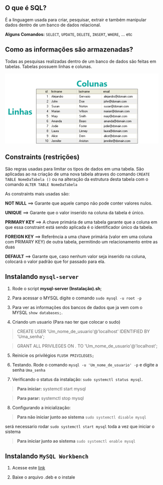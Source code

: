 ## O que é SQL?

É a linguagem usada para criar, pesquisar, extrair e também manipular dados dentro de um banco de dados relacional.

**Alguns Comandos:** `SELECT`, `UPDATE`, `DELETE`, `INSERT`, `WHERE`, ... etc

## Como as informações são armazenadas?

Todas as pesquisas realizadas dentro de um banco de dados são feitas em tabelas. Tabelas possuem linhas e colunas.

![image](tabela.png)

## Constraints (restrições)

São regras usadas para limitar os tipos de dados em uma tabela. São aplicadas ao na criação de uma nova tabela atraves do comando `CREATE TABLE NomeDaTabela ()` ou na alteração da estrutura desta tabela com o comando `ALTER TABLE NomeDaTabela`

As constraints mais usadas são:

**NOT NULL** ==> Garante que aquele campo não pode conter valores nulos.

**UNIQUE** ==> Garante que o valor inserido na coluna da tabela é único.

**PRIMARY KEY** ==> A chave primária de uma tabela garante que a coluna em que essa constraint está sendo aplicada é o identificador único da tabela.

**FOREIGN KEY** ==> Referência a uma chave primária (valor em uma coluna com PRIMARY KEY) de outra tabela, permitindo um relacionamento entre as duas

**DEFAULT** ==> Garante que, caso nenhum valor seja inserido na coluna, colocará o valor padrão que for passado para ela.

## Instalando `mysql-server`

1. Rode o script **mysql-server (Instalação).sh**;

2. Para acessar o MYSQL digite o comando `sudo mysql -u root -p`

3. Para ver as informações dos bancos de dados que ja vem com o MYSQL `show databases;`.

4. Criando um usuario (Para nao ter que colocar o sudo)
  
  > CREATE USER 'Um_nome_de_usuario'@'localhost' IDENTIFIED BY 'Uma_senha';
  
  > GRANT ALL PRIVILEGES ON *.* TO 'Um_nome_de_usuario'@'localhost';

5. Reinicie os privilégios `FLUSH PRIVILEGES;`

6. Testando. Rode o comando `mysql -u 'Um_nome_de_usuario' -p` e digite a senha `Uma_senha`

7. Verificando o status da instalação: `sudo systemctl status mysql`.

  > **Para iniciar:** systemctl start mysql
  
  > **Para parar:** systemctl stop mysql
  
8. Configurando a inicialização:

  > **Para não iniciar junto ao sistema** `sudo systemctl disable mysql`
  
  será necessario rodar `sudo systemctl start mysql` toda a vez que iniciar o sistema
  
  > **Para iniciar junto ao sistema** `sudo systemctl enable mysql`
  
## Instalando `MySQL Workbench`

01. Acesse este [link](https://dev.mysql.com/downloads/workbench/)

02. Baixe o arquivo .deb e o instale

